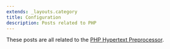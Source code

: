 ```yaml
---
extends: _layouts.category
title: Configuration
description: Posts related to PHP
---
```


These posts are all related to the [PHP Hypertext Preprocessor](https://php.net).

